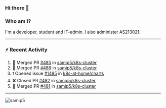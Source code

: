 ### Hi there 👋

### Who am I?
I'm a developer, student and IT-admin. I also administer AS213021.

---
### :zap: Recent Activity
<!--START_SECTION:activity-->
1. 🎉 Merged PR [#485](https://github.com/samip5/k8s-cluster/pull/485) in [samip5/k8s-cluster](https://github.com/samip5/k8s-cluster)
2. 🎉 Merged PR [#486](https://github.com/samip5/k8s-cluster/pull/486) in [samip5/k8s-cluster](https://github.com/samip5/k8s-cluster)
3. ❗️ Opened issue [#1485](https://github.com/k8s-at-home/charts/issues/1485) in [k8s-at-home/charts](https://github.com/k8s-at-home/charts)
4. ❌ Closed PR [#482](https://github.com/samip5/k8s-cluster/pull/482) in [samip5/k8s-cluster](https://github.com/samip5/k8s-cluster)
5. 🎉 Merged PR [#481](https://github.com/samip5/k8s-cluster/pull/481) in [samip5/k8s-cluster](https://github.com/samip5/k8s-cluster)
<!--END_SECTION:activity-->
---

<img align="center" src="https://github-readme-stats.vercel.app/api?username=samip5&show_icons=true" alt="samip5" />
